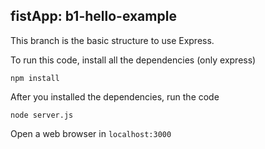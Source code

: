 ## fistApp: b1-hello-example

This branch is the basic structure to use Express. 

To run this code, install all the dependencies (only express) 

```shell
npm install
```

After you installed the dependencies, run the code 

```shell
node server.js
```

Open a web browser in `localhost:3000`

